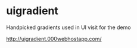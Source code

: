 # uigradient
Handpicked gradients used in UI 
visit for the demo

http://uigradient.000webhostapp.com/
